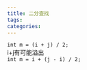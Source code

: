 ```yaml
---
title: 二分查找
tags:
categories:
---
```


`int m = (i + j) / 2;`  
i+j有可能溢出  
`int m = i + (j - i) / 2;`